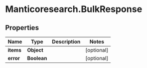 # Manticoresearch.BulkResponse

## Properties

Name | Type | Description | Notes
------------ | ------------- | ------------- | -------------
**items** | **Object** |  | [optional] 
**error** | **Boolean** |  | [optional] 




